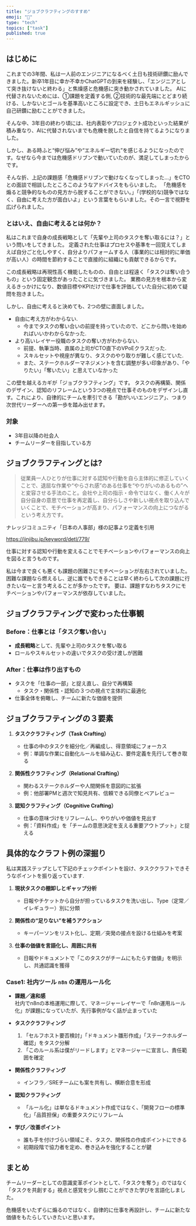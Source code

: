 ```yaml
---
title: "ジョブクラフティングのすすめ"
emoji: "🐡"
type: "tech"
topics: ["task"]
published: true
---
```


## はじめに  

これまでの3年間、私は一人前のエンジニアになるべく土日も技術研鑽に励んできました。新卒1年目に幸か不幸かChatGPTの到来を経験し、「エンジニアとして突き抜けないと終わる」と焦燥感と危機感に突き動かされていました。
AIに代替されないためには、①課題を定義する側, ②技術的な最先端にとどまり続ける、しかないとゴールを基準高いところに設定でき、土日もエネルギッシュに自己研鑽に励むことができました。

そんな中、3年目の終わり頃には、社内表彰やプロジェクト成功といった結果が積み重なり、AIに代替されないまでも危機を脱したと自信を持てるようになりました。

しかし、ある時ふと“伸び悩み”や“エネルギー切れ”を感じるようになったのです。なぜなら今までは危機感ドリブンで動いていたのが、満足してしまったからです。

そんな折、上記の課題感「危機感ドリブンで動けなくなってしまった...」をCTOとの面談で相談したところこのようなアドバイスをもらいました。
「危機感を煽ると競争的なものの見方から脱することができない。」「(学校的な)競争ではなく、自由に考えた方が面白いよ」という言葉をもらいました。その一言で視野を広げられました。

### とはいえ、自由に考えるとは何か？

私はこれまで自身の成長戦略として「先輩や上司のタスクを奪い取るには？」という問いをしてきました。
定義された仕事はプロセスや基準を一回覚えてしまえば自分ごと化しやすく、自分よりパフォームする人（事業的には相対的に単価が高い人）の時間を節約することで直接的に組織にも貢献できるからです。

この成長戦略は再現性高く機能したものの、自由とは程遠く「タスクは奪い合うもの」という固定観念があったことに気づきました。
業務の見方を根本から変えるきっかけになり、数値目標やKPIだけで仕事を評価していた自分に初めて疑問を抱きました。

しかし、自由に考えると決めても、2つの壁に直面しました。

- 自由に考え方がわからない.
  - 今までタスクの奪い合いの前提を持っていたので、どこから問いを始めればいいかわからなかった.
- より高いレイヤー役職のタスクの奪い方がわからない.
  - 前提、執筆当時、直属の上司がCTO直下のVPoEクラスだった.
  - スキルセットや視座が異なり、タスクのやり取りが難しく感じていた.
  - また、ステークホルダーマネジメントを含む調整が多い印象があり、「やりたい」「奪いたい」と思えていなかった

この壁を越えるカギが「ジョブクラフティング」です。
タスクの再構築、関係のデザイン、認知のリフレームという3つの視点で仕事そのものをデザインし直す。これにより、自律的にチームを牽引できる「勘がいいエンジニア」、つまり次世代リーダーへの第一歩を踏み出せます。

### 対象

- 3年目以降の社会人
- チームリーダーを目指している方

## ジョブクラフティングとは?

> 従業員一人ひとりが仕事に対する認知や行動を自ら主体的に修正していくことで、退屈な作業や“やらされ感”のある仕事を“やりがいのあるもの”へと変容させる手法のこと。会社や上司の指示・命令ではなく、働く人々が自分自身の意思で仕事を再定義し、自分らしさや新しい視点を取り込んでいくことで、モチベーションが高まり、パフォーマンスの向上につながるという考え方です。

ナレッジコミュニティ「日本の人事部」様の記事より定義を引用

https://jinjibu.jp/keyword/detl/779/

仕事に対する認知や行動を変えることでモチベーションやパフォーマンスの向上を図ると言うものです。

私は今まで良くも悪くも課題の困難さにモチベーションが左右されていました。
困難な課題なら燃えるし、逆に誰でもできることは早く終わらして次の課題に行きたいなーと言う考えることが多かったです。
要は、課題すなわちタスクにモチベーションやパフォーマンスが依存していました。

## ジョブクラフティングで変わった仕事観

### Before：仕事とは「タスク奪い合い」

- **成長戦略**として、先輩や上司のタスクを奪い取る
- ロールやスキルセットの違いでタスクの受け渡しが困難  

### After：仕事は作り出すもの  

- タスクを「仕事の一部」と捉え直し、自分で再構築  
  - タスク・関係性・認知の３つの視点で主体的に最適化  
- 仕事全体を俯瞰し、チームに新たな価値を提供  

## ジョブクラフティングの３要素  

1. **タスククラフティング（Task Crafting）**  
   - 仕事の中のタスクを細分化／再編成し、得意領域にフォーカス  
   - 例：単調な作業に自動化ルールを組み込む、要件定義を先行して巻き取る  

2. **関係性クラフティング（Relational Crafting）**  
   - 関わるステークホルダーや人間関係を意図的に拡張  
   - 例：他部署PMと週次で知見共有、信頼できる同僚とペアレビュー  

3. **認知クラフティング（Cognitive Crafting）**  
   - 仕事の意味づけをリフレームし、やりがいや価値を見出す  
   - 例：「資料作成」を「チームの意思決定を支える重要アウトプット」と捉える  

## 具体的なクラフト例の深掘り

私は実践ステップとして下記のチェックポイントを設け、タスククラフトできそうなポイントを振り返っています.

1. **現状タスクの棚卸しとギャップ分析**  
   - 日報やチケットから自分が担っているタスクを洗い出し、Type（定常／イレギュラー）別に分類  

2. **関係性の“足りない”を補うアクション**  
   - キーパーソンをリスト化し、定期／突発の接点を設ける仕組みを考案  

3. **仕事の価値を言語化し、周囲に共有**  
   - 日報やドキュメントで「このタスクがチームにもたらす価値」を明示し、共通認識を獲得  

### Case1: 社内ツール `n8n` の運用ルール化

- **課題／違和感**  
  社内でn8nの本格運用に際して、マネージャーレイヤーで「n8n運用ルール化」が課題になっていたが、先行事例がなく話が止まっていた

- **タスククラフティング**  
  1. 「セルフホスト要否検討」「ドキュメント雛形作成」「ステークホルダー確認」をタスク分解
  2. 「このルール系は僕がリードします」とマネージャーに宣言し、責任範囲を確定

- **関係性クラフティング**  
  - インフラ／SREチームにも案を共有し、横断合意を形成  

- **認知クラフティング**  
  - 「ルール化」は単なるドキュメント作成ではなく、「開発フローの標準化」「品質担保」の重要タスクにリフレーム

- **学び／改善ポイント**  
  - 誰も手を付けづらい領域こそ、タスク、関係性の作成ポイントにできる
  - 初期段階で協力者を定め、巻き込みを強化することが鍵

## まとめ

チームリーダーとしての意識変革ポイントとして、「タスクを奪う」のではなく「タスクを共創する」視点と感覚を少し掴むことができた学びを言語化しました。

危機感をいたずらに煽るのではなく、自律的に仕事を再設計し、チームに新たな価値をもたらしていきたいと思います。
